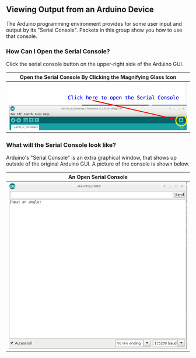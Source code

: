 ## Viewing Output from an Arduino Device ##

The Arduino programming environment provides for some user input and output
by its "Serial Console".  Packets in this group show you how to use that
console.

### How Can I Open the Serial Console? ###

Click the serial console button on the upper-right side of the Arduino GUI.

| Open the Serial Console By Clicking the Magnifying Glass Icon |
|:-------------------------------------------------------------:|
| ![](images/opensc.png)                                        |

### What will the Serial Console look like? ###

Arduino's "Serial Console" is an extra graphical window, that shows up outside
of the original Arduino GUI.  A picture of the console is shown below.

| An Open Serial Console                   |
|:----------------------------------------:|
| ![](images/showsc.png)                   |



